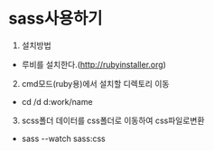# sass사용하기

1. 설치방법
 - 루비를 설치한다.(http://rubyinstaller.org)
2. cmd모드(ruby용)에서 설치할 디렉토리 이동
 - cd /d d:work/name
3. scss폴더 데이터를 css폴더로 이동하여 css파일로변환
 - sass --watch sass:css